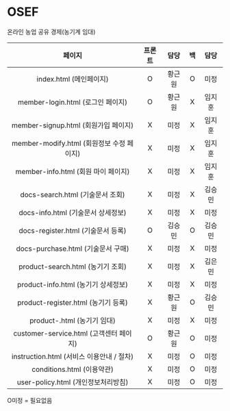 # OSEF
 온라인 농업 공유 경제(농기계 임대)

|페이지|프론트|담당|백|담당|
|:---:|:---:|:---:|:---:|:---:|
|index.html (메인페이지)|O|황근원|O|미정|
|member-login.html (로그인 페이지)|O|황근원|X|임지훈|
|member-signup.html (회원가입 페이지)|X|미정|X|임지훈|
|member-modify.html (회원정보 수정 페이지)|X|미정|X|임지훈|
|member-info.html (회원 마이 페이지)|X|미정|X|임지훈|
|docs-search.html (기술문서 조회)|X|미정|X|김승민|
|docs-info.html (기술문서 상세정보)|X|미정|X|미정|
|docs-register.html (기술문서 등록)|O|김승민|O|김승민|
|docs-purchase.html (기술문서 구매)|X|미정|X|미정|
|product-search.html (농기기 조회)|X|미정|X|김은민|
|product-info.html (농기기 상세정보)|X|미정|X|미정|
|product-register.html (농기기 등록)|X|황근원|O|김승민|
|product-.html (농기기 임대)|X|미정|X|미정|
|customer-service.html (고객센터 페이지)|O|황근원|O|미정|
|instruction.html (서비스 이용안내 / 절차)|X|미정|O|미정|
|conditions.html (이용약관)|X|미정|O|미정|
|user-policy.html (개인정보처리방침)|X|미정|O|미정|

O미정 = 필요없음
